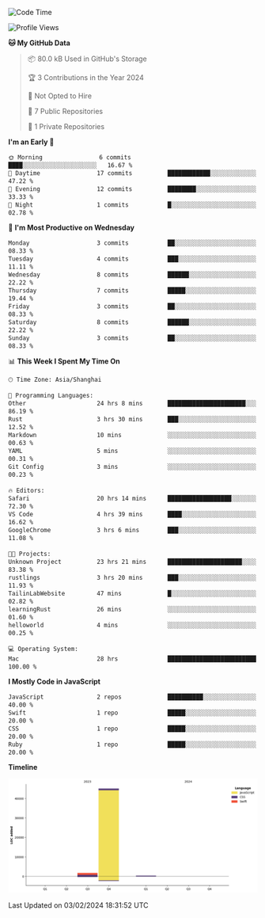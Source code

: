 <!--
**PascalDai/PascalDai** is a ✨ _special_ ✨ repository because its `README.md` (this file) appears on your GitHub profile.

Here are some ideas to get you started:

- 🔭 I’m currently working on ...
- 🌱 I’m currently learning ...
- 👯 I’m looking to collaborate on ...
- 🤔 I’m looking for help with ...
- 💬 Ask me about ...
- 📫 How to reach me: ...
- 😄 Pronouns: ...
- ⚡ Fun fact: ...
-->

<!--START_SECTION:waka-->
![Code Time](http://img.shields.io/badge/Code%20Time-178%20hrs%204%20mins-blue)

![Profile Views](http://img.shields.io/badge/Profile%20Views-0-blue)

**🐱 My GitHub Data** 

> 📦 80.0 kB Used in GitHub's Storage 
 > 
> 🏆 3 Contributions in the Year 2024
 > 
> 🚫 Not Opted to Hire
 > 
> 📜 7 Public Repositories 
 > 
> 🔑 1 Private Repositories 
 > 
**I'm an Early 🐤** 

```text
🌞 Morning                6 commits           ████░░░░░░░░░░░░░░░░░░░░░   16.67 % 
🌆 Daytime                17 commits          ████████████░░░░░░░░░░░░░   47.22 % 
🌃 Evening                12 commits          ████████░░░░░░░░░░░░░░░░░   33.33 % 
🌙 Night                  1 commits           █░░░░░░░░░░░░░░░░░░░░░░░░   02.78 % 
```
📅 **I'm Most Productive on Wednesday** 

```text
Monday                   3 commits           ██░░░░░░░░░░░░░░░░░░░░░░░   08.33 % 
Tuesday                  4 commits           ███░░░░░░░░░░░░░░░░░░░░░░   11.11 % 
Wednesday                8 commits           ██████░░░░░░░░░░░░░░░░░░░   22.22 % 
Thursday                 7 commits           █████░░░░░░░░░░░░░░░░░░░░   19.44 % 
Friday                   3 commits           ██░░░░░░░░░░░░░░░░░░░░░░░   08.33 % 
Saturday                 8 commits           ██████░░░░░░░░░░░░░░░░░░░   22.22 % 
Sunday                   3 commits           ██░░░░░░░░░░░░░░░░░░░░░░░   08.33 % 
```


📊 **This Week I Spent My Time On** 

```text
🕑︎ Time Zone: Asia/Shanghai

💬 Programming Languages: 
Other                    24 hrs 8 mins       ██████████████████████░░░   86.19 % 
Rust                     3 hrs 30 mins       ███░░░░░░░░░░░░░░░░░░░░░░   12.52 % 
Markdown                 10 mins             ░░░░░░░░░░░░░░░░░░░░░░░░░   00.63 % 
YAML                     5 mins              ░░░░░░░░░░░░░░░░░░░░░░░░░   00.31 % 
Git Config               3 mins              ░░░░░░░░░░░░░░░░░░░░░░░░░   00.23 % 

🔥 Editors: 
Safari                   20 hrs 14 mins      ██████████████████░░░░░░░   72.30 % 
VS Code                  4 hrs 39 mins       ████░░░░░░░░░░░░░░░░░░░░░   16.62 % 
GoogleChrome             3 hrs 6 mins        ███░░░░░░░░░░░░░░░░░░░░░░   11.08 % 

🐱‍💻 Projects: 
Unknown Project          23 hrs 21 mins      █████████████████████░░░░   83.38 % 
rustlings                3 hrs 20 mins       ███░░░░░░░░░░░░░░░░░░░░░░   11.93 % 
TailinLabWebsite         47 mins             █░░░░░░░░░░░░░░░░░░░░░░░░   02.82 % 
learningRust             26 mins             ░░░░░░░░░░░░░░░░░░░░░░░░░   01.60 % 
helloworld               4 mins              ░░░░░░░░░░░░░░░░░░░░░░░░░   00.25 % 

💻 Operating System: 
Mac                      28 hrs              █████████████████████████   100.00 % 
```

**I Mostly Code in JavaScript** 

```text
JavaScript               2 repos             ██████████░░░░░░░░░░░░░░░   40.00 % 
Swift                    1 repo              █████░░░░░░░░░░░░░░░░░░░░   20.00 % 
CSS                      1 repo              █████░░░░░░░░░░░░░░░░░░░░   20.00 % 
Ruby                     1 repo              █████░░░░░░░░░░░░░░░░░░░░   20.00 % 
```



**Timeline**

![Lines of Code chart](https://raw.githubusercontent.com/PascalDai/PascalDai/main/assets/bar_graph.png)


 Last Updated on 03/02/2024 18:31:52 UTC
<!--END_SECTION:waka-->
